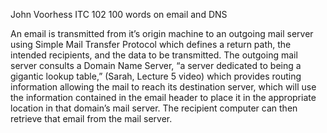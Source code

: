 John Voorhess
ITC 102
100 words on email and DNS

An email is transmitted from it’s origin machine to an outgoing mail server using Simple Mail Transfer Protocol which defines a return path, the intended recipients, and the data to be transmitted. The outgoing mail server consults a Domain Name Server, “a server dedicated to being a gigantic lookup table,” (Sarah, Lecture 5 video) which provides routing information allowing the mail to reach its destination server, which will use the information contained in the email header to place it in the appropriate location in that domain’s mail server.  The recipient computer can then retrieve that email from the mail server.
